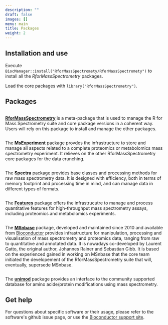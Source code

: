 ```yaml
---
description: ""
draft: false
images: []
menu: main
title: Packages
weight: 2
---
```


## Installation and use

Execute
`BiocManager::install("RforMassSpectromety/RforMassSpectromety")` to
install all the *RforMassSpectrometry* packages.

Load the core packages with `library("RforMassSpectrometry")`.


## Packages

<div class="package-section">

<div class="packages">

<div class="package-left">
<img class="package-image-left" src="/images/hex-R4MS.png" alt=""></img>
<div class="package-info"><p><b><a href="https://github.com/rformassspectrometry/RforMassSpectrometry">RforMassSpectrometry</a></b>
is a meta-package that is used to manage the R for Mass Spectrometry
suite and core package versions in a coherent way. Users will rely on
this package to install and manage the other packages.</p> </div> </div>

<div class="package-right">
<img class="package-image-right" src="/images/hex-R4MSbeam.png" alt=""></img>
<div class="package-info"><p>The <b><a href="https://github.com/rformassspectrometry/MsExperiment">MsExperiment</a></b>
package provdes the infrastructure to store and manage all aspects
related to a complete proteomics or metabolomics mass spectrometry
experiment. It relieves on the other RforMassSpectrometry core
packages for the data crunching. </p> </div> </div>

<div class="package-left">
<img class="package-image-left" src="/images/hex-R4MSsegm.png" alt=""></img>
<div class="package-info"><p>The <b><a href="https://github.com/rformassspectrometry/Spectra">Spectra</a></b>
package provides base classes and processing methods for raw mass
spectrometry data. It is designed with efficiency, both in terms of
memory footprint and processing time in mind, and can manage data in
different types of formats. </p> </div> </div>


<div class="package-right">
<img class="package-image-right" src="/images/hex-R4MScube.png" alt=""></img>
<div class="package-info"><p>The <b><a href="https://github.com/rformassspectrometry/Features">Features</a></b>
package offers the infrastrucutre to manage and process quantitative
features for high-throughput mass spectrometry assays, including
proteomics and metabolomics experiments.</p> </div> </div>


<div class="package-left">
<img class="package-image-left" src="/images/hex-MSnbase.png" alt=""></img>
<div class="package-info"><p>The <b><a href="https://github.com/lgatto/MSnbase">MSnbase</a></b>
package, developed and maintained since 2010 and available from <a
href="http://bioconductor.org/packages/devel/bioc/html/MSnbase.html">Bioconductor</a>
provides infrastructure for manipulation, processing and visualisation
of mass spectrometry and proteomics data, ranging from raw to
quantitative and annotated data. It is nowadays co-developed by
Laurent Gatto, the original author, Johannes Rainer and Sebastian
Gibb. It is based on the experienced gained in working on MSnbase that
the core team initiated the developement of the RforMassSpectrometry
suite that will, eventually, supersede MSnbase.</p> </div> </div>


<div class="package-right">
<img class="package-image-right" src="/images/hex-R4MSbord.png" alt=""></img>
<div class="package-info"><p>The <b><a href="https://github.com/rformassspectrometry/unimod">unimod</a></b>
package provides an interface to the community supported database for
amino acide/protein modifications using mass spectrometry.</p> </div> </div>

</div>

</div>

## Get help

For questions about specific software or their usage, please refer to
the software's github issue page, or use the [Bioconductor support
site](http://support.bioconductor.org/).
